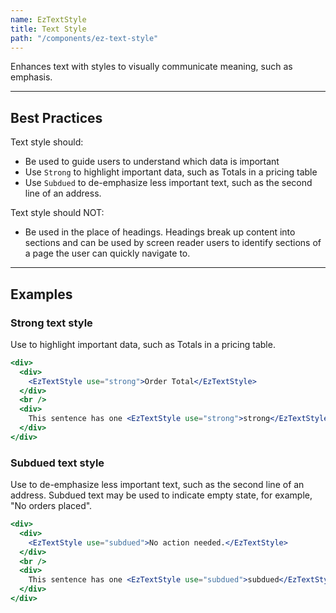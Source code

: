 ```yaml
---
name: EzTextStyle
title: Text Style
path: "/components/ez-text-style"
---
```


Enhances text with styles to visually communicate meaning, such as emphasis.

---

## Best Practices

Text style should:

* Be used to guide users to understand which data is important
* Use `Strong` to highlight important data, such as Totals in a pricing table
* Use `Subdued` to de-emphasize less important text, such as the second line of an address.

Text style should NOT:

* Be used in the place of headings. Headings break up content into sections and can be used by screen reader users to identify sections of a page the user can quickly navigate to.

---

## Examples

### Strong text style

Use to highlight important data, such as Totals in a pricing table.

```jsx
<div>
  <div>
    <EzTextStyle use="strong">Order Total</EzTextStyle>
  </div>
  <br />
  <div>
    This sentence has one <EzTextStyle use="strong">strong</EzTextStyle> word.
  </div>
</div>
```

### Subdued text style

Use to de-emphasize less important text, such as the second line of an address. Subdued text may be used to indicate empty state, for example, "No orders placed".

```jsx
<div>
  <div>
    <EzTextStyle use="subdued">No action needed.</EzTextStyle>
  </div>
  <br />
  <div>
    This sentence has one <EzTextStyle use="subdued">subdued</EzTextStyle> word.
  </div>
</div>
```
